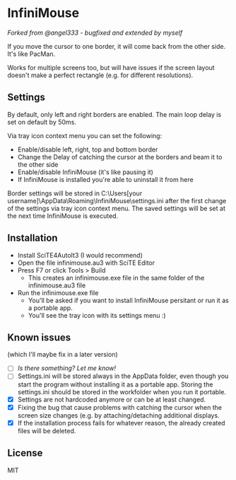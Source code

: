 # InfiniMouse

_Forked from @angel333 - bugfixed and extended by myself_

If you move the cursor to one border, it will come back from the other side. It's like PacMan.

Works for multiple screens too, but will have issues if the screen layout doesn't make a perfect rectangle (e.g. for different resolutions).


## Settings

By default, only left and right borders are enabled. The main loop delay is set on default by 50ms.

Via tray icon context menu you can set the following:
- Enable/disable left, right, top and bottom border
- Change the Delay of catching the cursor at the borders and beam it to the other side
- Enable/disable InfiniMouse (it's like pausing it)
- If InfiniMouse is installed you're able to uninstall it from here

Border settings will be stored in C:\Users\[your username]\AppData\Roaming\InfiniMouse\settings.ini after the first change of the settings via tray icon context menu. The saved settings will be set at the next time InfiniMouse is executed.

## Installation

- Install SciTE4AutoIt3 (I would recommend)
- Open the file infinimouse.au3 with SciTE Editor
- Press F7 or click Tools > Build
  - This creates an infinimouse.exe file in the same folder of the infinimouse.au3 file
- Run the infinimouse.exe file
  - You'll be asked if you want to install InfiniMouse persitant or run it as a portable app.
  - You'll see the tray icon with its settings menu :)

## Known issues
(which I'll maybe fix in a later version)

- [ ] _Is there something? Let me know!_
- [ ] Settings.ini will be stored always in the AppData folder, even though you start the program without installing it as a portable app. Storing the settings.ini should be stored in the workfolder when you run it portable.
- [x] Settings are not hardcoded anymore or can be at least changed.
- [x] Fixing the bug that cause problems with catching the cursor when the screen size changes (e.g. by attaching/detaching additional displays.
- [x] If the installation process fails for whatever reason, the already created files will be deleted.

## License

MIT
